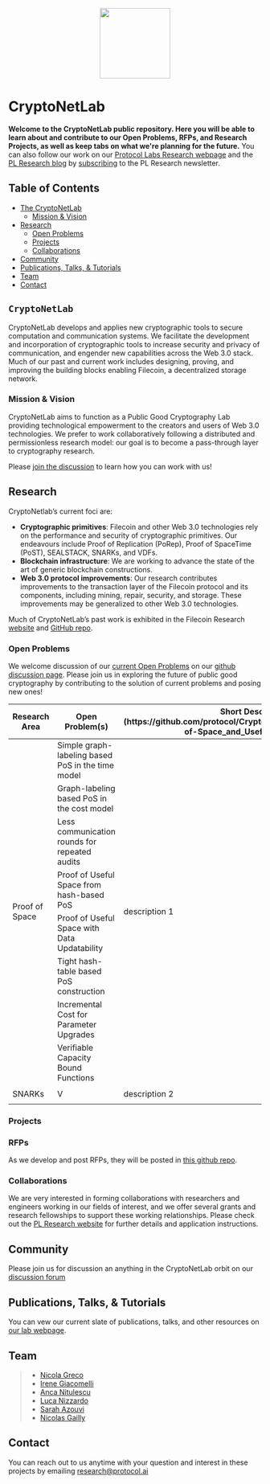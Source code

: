 <p align="center">
  <a href="https://research.protocol.ai/research/groups/cryptonetlab/" title="CryptoNetLab">
    <img src="https://research.protocol.ai/groups/cryptonetlab/icon.png" width="140" />
  </a>
</p>

# CryptoNetLab

**Welcome to the CryptoNetLab public repository. Here you will be able to learn about and contribute to our Open Problems, RFPs, and Research Projects, as well as keep tabs on what we're planning for the future.** You can also follow our work on our [Protocol Labs Research webpage](https://research.protocol.ai/groups/cryptonetlab/) and the [PL Research blog](https://research.protocol.ai/blog/) by [subscribing](https://protocol.us4.list-manage.com/subscribe?MERGE0=&u=09d704b0125b11d44d67d4617&id=7aa0f1150b&subscribe=) to the PL Research newsletter.

## Table of Contents

- [The CryptoNetLab](#cryptonetlab)
  - [Mission & Vision](#mission--vision)
- [Research](#research)
  - [Open Problems](#research)
  - [Projects](#research)
  - [Collaborations](#collaborations)
- [Community](#community)
- [Publications, Talks, & Tutorials](#publications-talks--tutorials)
- [Team](#team)
- [Contact](#contact)

## `CryptoNetLab`
CryptoNetLab develops and applies new cryptographic tools to secure computation and communication systems.
We facilitate the development and incorporation of cryptographic tools to increase security and privacy of communication, and engender new capabilities across the Web 3.0 stack. Much of our past and current work includes designing, proving, and improving the building blocks enabling Filecoin, a decentralized storage network.


### Mission & Vision

CryptoNetLab aims to function as a Public Good Cryptography Lab providing technological empowerment to the creators and users of Web 3.0 technologies. We prefer to work collaboratively following a distributed and permissionless research model: our goal is to become a pass-through layer to cryptography research.

Please [join the discussion](https://github.com/protocol/CryptoNetLab/discussions) to learn how you can work with us!

## Research

CryptoNetlab’s current foci are:

 -   **Cryptographic primitives**: Filecoin and other Web 3.0 technologies rely on the performance and security of cryptographic primitives. Our endeavours include Proof of Replication (PoRep), Proof of SpaceTime (PoST), SEALSTACK, SNARKs, and VDFs.
 -   **Blockchain infrastructure**: We are working to advance the state of the art of generic blockchain constructions.
 -   **Web 3.0 protocol improvements**: Our research contributes improvements to the transaction layer of the Filecoin protocol and its components, including mining, repair, security, and storage. These improvements may be generalized to other Web 3.0 technologies.

 Much of CryptoNetLab’s past work is exhibited in the Filecoin Research [website](https://research.filecoin.io/) and [GitHub repo](https://github.com/filecoin-project/research/).

### Open Problems

We welcome discussion of our [current Open Problems](https://github.com/protocol/CryptoNetLab/tree/main/open_problems) on our [github discussion page](https://github.com/protocol/CryptoNetLab/discussions/categories/open-problems-ideas-proposals). Please join us in exploring the future of public good cryptography by contributing to the solution of current problems and posing new ones! 

<table>
  <thead>
    <tr>
      <th><b>Research Area</b></th>
    <th><b>Open Problem(s)</b></th>
    <th><b>Short Description: see [here](https://github.com/protocol/CryptoNetLab/blob/main/open_problems/Proof-of-Space_and_Useful_Space_Open_Problems). </b></th>
    </tr>
  </thead>

  <tbody>
    <tr>
      <td rowspan="8">Proof of Space</td>
      <td> Simple graph-labeling based PoS in the time model</td>
      <td rowspan="8">description 1</td>
   </tr><tr>
      <td> Graph-labeling based PoS in the cost model</td>
    </tr><tr>
      <td>Less communication rounds for repeated audits</td>
     </tr><tr>
      <td>Proof of Useful Space from hash-based PoS</td>
     </tr><tr>
      <td>Proof of Useful Space with Data Updatability</td>
    </tr><tr>
      <td>Tight hash-table based PoS construction</td>
    </tr><tr>
      <td>Incremental Cost for Parameter Upgrades</td>
    </tr><tr>
      <td>Verifiable Capacity Bound Functions</td>
    </tr>
  <tr>
      <td rowspan="3">SNARKs</td>
      <td></td>
      <td rowspan="3">description 2</td>
    </tr><tr>
      <td>V</td>
    </tr><tr>
      <td></td>
    </tr>
  </tbody>
</table>

### Projects 

### RFPs
  
 As we develop and post RFPs, they will be posted in [this github repo](https://github.com/protocol/research-RFPs).
  
### Collaborations
  
We are very interested in forming collaborations with researchers and engineers working in our fields of interest, and we offer several grants and research fellowships to support these working relationships. Please check out the [PL Research website](https://research.protocol.ai/outreach/) for further details and application instructions.

## Community

Please join us for discussion an  anything in the CryptoNetLab orbit on our [discussion forum](https://github.com/protocol/CryptoNetLab/discussions/)
  
## Publications, Talks, & Tutorials

You can vew our current slate of publications, talks, and other resources on [our lab webpage](https://research.protocol.ai/groups/cryptonetlab/).

## Team

> -   [Nicola Greco](https://research.protocol.ai/authors/nicola-greco)
> -   [Irene Giacomelli](https://research.protocol.ai/authors/irene-giacomelli)
> -   [Anca Nitulescu](https://research.protocol.ai/authors/anca-nitulescu/)
> -   [Luca Nizzardo](https://research.protocol.ai/authors/luca-nizzardo)
> -   [Sarah Azouvi](https://research.protocol.ai/authors/sarah-azouvi)
> -   [Nicolas Gailly](https://research.protocol.ai/authors/nicolas-gailly)

## Contact

You can reach out to us anytime with your question and interest in these projects by emailing [research@protocol.ai](mailto:research@protocol.ai)
